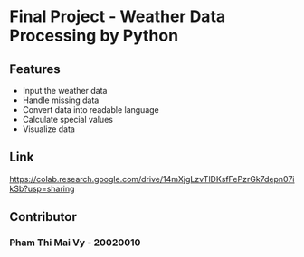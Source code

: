 # Final Project - Weather Data Processing by Python

## Features
- Input the weather data
- Handle missing data
- Convert data into readable language
- Calculate special values
- Visualize data

## Link
https://colab.research.google.com/drive/14mXjgLzvTlDKsfFePzrGk7depn07ikSb?usp=sharing

## Contributor
### Pham Thi Mai Vy - 20020010
